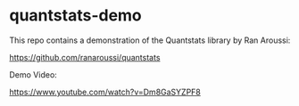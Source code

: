 # quantstats-demo

This repo contains a demonstration of the Quantstats library by Ran Aroussi:

https://github.com/ranaroussi/quantstats

Demo Video:

https://www.youtube.com/watch?v=Dm8GaSYZPF8